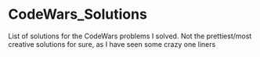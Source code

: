 # CodeWars_Solutions

List of solutions for the CodeWars problems I solved. Not the prettiest/most creative solutions for sure, as I have seen some crazy one liners